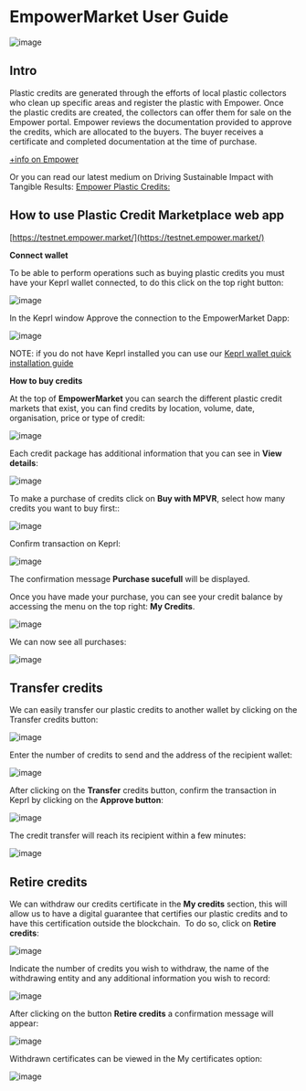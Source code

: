 # EmpowerMarket User Guide
![image](https://github.com/Cumulo-pro/Empower-chain/assets/2853158/4214e51d-1b94-4b13-ba8b-8bb170868e88)

## Intro
Plastic credits are generated through the efforts of local plastic collectors who clean up specific areas and register the plastic with Empower. Once the plastic credits are created, the collectors can offer them for sale on the Empower portal. Empower reviews the documentation provided to approve the credits, which are allocated to the buyers. The buyer receives a certificate and completed documentation at the time of purchase.

[+info on Empower]( https://docs.empowerchain.io/core-modules/plastic-credits/high-level-overview)

Or you can read our latest medium on Driving Sustainable Impact with Tangible Results:
[Empower Plastic Credits:](https://medium.com/@cumulo.pro/empower-plastic-credits-53d43aff2386)

## How to use Plastic Credit Marketplace web app

[https://testnet.empower.market/](https://testnet.empower.market/)

**Connect wallet**

To be able to perform operations such as buying plastic credits you must have your Keprl wallet connected, to do this click on the top right button:

![image](https://github.com/Cumulo-pro/Empower-chain/assets/2853158/0f11a5f2-0e9e-4c47-aea0-4b438145f496)

In the Keprl window Approve the connection to the EmpowerMarket Dapp:

![image](https://github.com/Cumulo-pro/Empower-chain/assets/2853158/22a9cef3-6d99-48aa-bf7c-9aa03467e15e)

NOTE: if you do not have Keprl installed you can use our [Keprl wallet quick installation guide](https://medium.com/cumulo-pro/keprl-wallet-quick-installation-guide-8d443caf4336)

**How to buy credits**

At the top of **EmpowerMarket** you can search the different plastic credit markets that exist, you can find credits by location, volume, date, organisation, price or type of credit:

![image](https://github.com/Cumulo-pro/Empower-chain/assets/2853158/a1089b2e-07af-4b36-8378-9eb94134af93)

Each credit package has additional information that you can see in **View details**:

![image](https://github.com/Cumulo-pro/Empower-chain/assets/2853158/e9b3543d-2158-49aa-98a7-a2cd986d3150)

To make a purchase of credits click on **Buy with MPVR**, select how many credits you want to buy first::

![image](https://github.com/Cumulo-pro/Empower-chain/assets/2853158/4eb8d36f-f324-4ee0-bfe9-ec6735ec5981)

Confirm transaction on Keprl:

![image](https://github.com/Cumulo-pro/Empower-chain/assets/2853158/ce2ba0d1-02e8-4798-b9a7-a9b89d9ff0b8)

The confirmation message **Purchase sucefull** will be displayed.

Once you have made your purchase, you can see your credit balance by accessing the menu on the top right: **My Credits**.

![image](https://github.com/Cumulo-pro/Empower-chain/assets/2853158/daed5762-f719-4232-a903-a6892fb2de22)

We can now see all purchases:

![image](https://github.com/Cumulo-pro/Empower-chain/assets/2853158/96290162-a17a-4181-b830-68b14330f32f)

## Transfer credits

We can easily transfer our plastic credits to another wallet by clicking on the Transfer credits button:

![image](https://github.com/Cumulo-pro/Empower-chain/assets/2853158/b9990ea5-5ce9-4497-84b5-a5b6f0fd4bd8)

Enter the number of credits to send and the address of the recipient wallet:

![image](https://github.com/Cumulo-pro/Empower-chain/assets/2853158/24a87e92-f185-424c-901e-8c014d80dca6)

After clicking on the **Transfer** credits button, confirm the transaction in Keprl by clicking on the **Approve button**:

![image](https://github.com/Cumulo-pro/Empower-chain/assets/2853158/00d22a36-139e-46eb-9729-3156eae96077)

The credit transfer will reach its recipient within a few minutes:

![image](https://github.com/Cumulo-pro/Empower-chain/assets/2853158/39842c49-00bc-41f6-904c-6b1cebb0709d)

## Retire credits

We can withdraw our credits certificate in the **My credits** section, this will allow us to have a digital guarantee that certifies our plastic credits and to have this certification outside the blockchain. 
To do so, click on **Retire credits**:

![image](https://github.com/Cumulo-pro/Empower-chain/assets/2853158/4a9f4a0e-1455-4a2f-af93-91ba383abe59)

Indicate the number of credits you wish to withdraw, the name of the withdrawing entity and any additional information you wish to record:

![image](https://github.com/Cumulo-pro/Empower-chain/assets/2853158/98579b31-ae32-46d3-8815-b4495f34b985)

After clicking on the button **Retire credits** a confirmation message will appear:

![image](https://github.com/Cumulo-pro/Empower-chain/assets/2853158/b00f715a-d400-483f-9a1f-fd0bd7e6d40f)

Withdrawn certificates can be viewed in the My certificates option:

![image](https://github.com/Cumulo-pro/Empower-chain/assets/2853158/38c9b605-28bd-43a8-9dee-e0dfffb57fc2)



